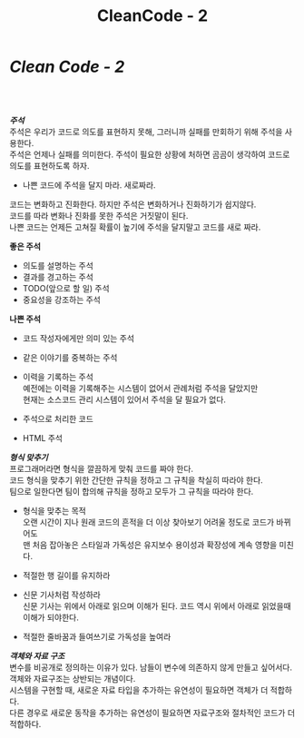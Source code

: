 ﻿---
layout: post
title: CleanCode - 2
categories: [Design, pattern]
tags: [CleanCode]
comments: true
---

***Clean Code - 2***<br />
====================
<br /><br />

***주석***<br />
주석은 우리가 코드로 의도를 표현하지 못해, 그러니까 실패를 만회하기 위해 주석을 사용한다.<br />
주석은 언제나 실패를 의미한다. 주석이 필요한 상황에 처하면 곰곰이 생각하여 코드로 의도를 표현하도록 하자.<br />

+ 나쁜 코드에 주석을 달지 마라. 새로짜라.<br />

코드는 변화하고 진화한다. 하지만 주석은 변화하거나 진화하기가 쉽지않다.<br />
코드를 따라 변화나 진화를 못한 주석은 거짓말이 된다.<br />
나쁜 코드는 언제든 고쳐질 확률이 높기에 주석을 달지말고 코드를 새로 짜라.<br />

**좋은 주석**<br />

+ 의도를 설명하는 주석<br />
+ 결과를 경고하는 주석<br />
+ TODO(앞으로 할 일) 주석<br />
+ 중요성을 강조하는 주석<br />

**나쁜 주석**<br />

+ 코드 작성자에게만 의미 있는 주석<br />
+ 같은 이야기를 중복하는 주석<br />
+ 이력을 기록하는 주석<br />
예전에는 이력을 기록해주는 시스템이 없어서 관례처럼 주석을 달았지만<br />
현재는 소스코드 관리 시스템이 있어서 주석을 달 필요가 없다.

+ 주석으로 처리한 코드<br />
+ HTML 주석<br />

***형식 맞추기***<br />
프로그래머라면 형식을 깔끔하게 맞춰 코드를 짜야 한다.<br />
코드 형식을 맞추기 위한 간단한 규칙을 정하고 그 규칙을 착실히 따라야 한다.<br />
팀으로 일한다면 팀이 합의해 규칙을 정하고 모두가 그 규칙을 따라야 한다.<br />

+ 형식을 맞추는 목적<br />
오랜 시간이 지나 원래 코드의 흔적을 더 이상 찾아보기 어려울 정도로 코드가 바뀌어도<br />
맨 처음 잡아놓은 스타일과 가독성은 유지보수 용이성과 확장성에 계속 영향을 미친다.

+ 적절한 행 길이를 유지하라<br />
+ 신문 기사처럼 작성하라<br />
신문 기사는 위에서 아래로 읽으며 이해가 된다. 코드 역시 위에서 아래로 읽었을때 이해가 되야한다.

+ 적절한 줄바꿈과 들여쓰기로 가독성을 높여라<br />

***객체와 자료 구조***<br />
변수를 비공개로 정의하는 이유가 있다. 남들이 변수에 의존하지 않게 만들고 싶어서다.<br />
객체와 자료구조는 상반되는 개념이다.<br />
시스템을 구현할 때, 새로운 자료 타입을 추가하는 유연성이 필요하면 객체가 더 적합하다.<br />
다른 경우로 새로운 동작을 추가하는 유연성이 필요하면 자료구조와 절차적인 코드가 더 적합하다.<br />
<br />